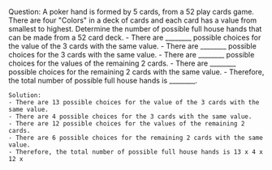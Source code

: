 Question: A poker hand is formed by 5 cards, from a 52 play cards game. There are four "Colors" in a deck of cards and each card has a value from smallest to highest. Determine the number of possible full house hands that can be made from a 52 card deck.
    - There are ________ possible choices for the value of the 3 cards with the same value.
    - There are ________ possible choices for the 3 cards with the same value.
    - There are ________ possible choices for the values of the remaining 2 cards.
    - There are ________ possible choices for the remaining 2 cards with the same value.
    - Therefore, the total number of possible full house hands is ________.
    
    Solution:
    - There are 13 possible choices for the value of the 3 cards with the same value.
    - There are 4 possible choices for the 3 cards with the same value.
    - There are 12 possible choices for the values of the remaining 2 cards.
    - There are 6 possible choices for the remaining 2 cards with the same value.
    - Therefore, the total number of possible full house hands is 13 x 4 x 12 x 